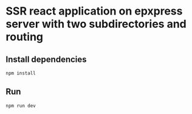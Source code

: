 # SSR react application on epxpress server with two subdirectories and routing

## Install dependencies
````
npm install
````
## Run 
````
npm run dev
````